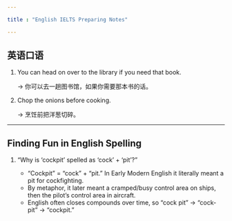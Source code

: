 ```yaml
---

title : "English IELTS Preparing Notes"

---
```



## 英语口语

1. You can head on over to the library if you need that book.

    → 你可以去一趟图书馆，如果你需要那本书的话。
2. Chop the onions before cooking.

	→ 烹饪前把洋葱切碎。

---

## Finding Fun in English Spelling

1. “Why is ‘cockpit’ spelled as ‘cock’ + ‘pit’?”

	-	“Cockpit” = “cock” + “pit.” In Early Modern English it literally meant a pit for cockfighting.
	-	By metaphor, it later meant a cramped/busy control area on ships, then the pilot’s control area in aircraft.
	-	English often closes compounds over time, so “cock pit” → “cock-pit” → “cockpit.”